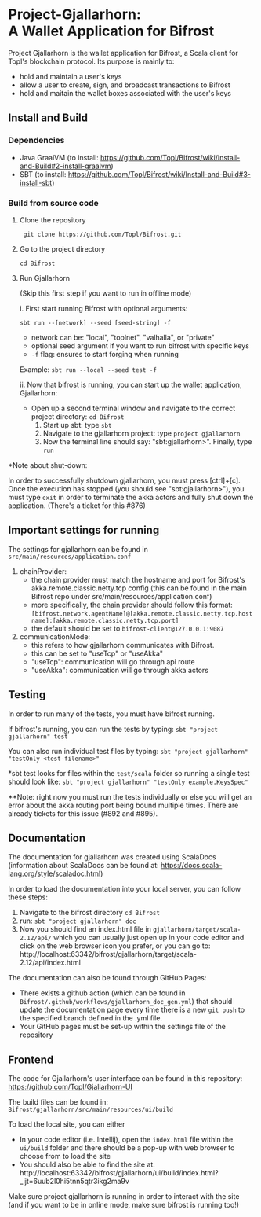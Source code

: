 Project-Gjallarhorn:<br/>A Wallet Application for Bifrost
====================================================================================================================================================================================

Project Gjallarhorn is the wallet application for Bifrost, a Scala client for Topl's blockchain protocol.
Its purpose is mainly to:
- hold and maintain a user's keys
- allow a user to create, sign, and broadcast transactions to Bifrost
- hold and maitain the wallet boxes associated with the user's keys


Install and Build
-------------------
### Dependencies
- Java GraalVM (to install: https://github.com/Topl/Bifrost/wiki/Install-and-Build#2-install-graalvm)
- SBT (to install: https://github.com/Topl/Bifrost/wiki/Install-and-Build#3-install-sbt)

### Build from source code
1. Clone the repository 
   
   ` git clone https://github.com/Topl/Bifrost.git`

2. Go to the project directory

    `cd Bifrost`

3. Run Gjallarhorn 
    
    (Skip this first step if you want to run in offline mode)
    
    i. First start running Bifrost with optional arguments:
    
    `sbt run --[network] --seed [seed-string] -f`
        
    - network can be: "local", "toplnet", "valhalla", or "private"
    - optional seed argument if you want to run bifrost with specific keys
    - `-f` flag: ensures to start forging when running
    
    Example: `sbt run --local --seed test -f`
     
     ii. Now that bifrost is running, you can start up the wallet application, Gjallarhorn:
     - Open up a second terminal window and navigate to the correct project directory: `cd Bifrost`
        1. Start up sbt: type `sbt`
        2. Navigate to the gjallarhorn project: type `project gjallarhorn`
        3. Now the terminal line should say: "sbt:gjallarhorn>". Finally, type `run`
        
 *Note about shut-down:
 
 In order to successfully shutdown gjallarhorn, you must press [ctrl]+[c]. Once the execution has stopped (you should see "sbt:gjallarhorn>"), you must type `exit` in order to terminate the akka actors and fully shut down the application. (There's a ticket for this #876)
              
Important settings for running
-------------------
The settings for gjallarhorn can be found in `src/main/resources/application.conf`
    
   1. chainProvider:
        - the chain provider must match the hostname and port for Bifrost's akka.remote.classic.netty.tcp config (this can be found in the main Bifrost repo under src/main/resources/application.conf)
        - more specifically, the chain provider should follow this format:
        `[bifrost.network.agentName]@[akka.remote.classic.netty.tcp.hostname]:[akka.remote.classic.netty.tcp.port]`
        - the default should be set to `bifrost-client@127.0.0.1:9087`
   2. communicationMode:
        - this refers to how gjallarhorn communicates with Bifrost.
        - this can be set to "useTcp" or "useAkka"
        - "useTcp": communication will go through api route
        - "useAkka": communication will go through akka actors
        
Testing
-------------------
In order to run many of the tests, you must have bifrost running.

If bifrost's running, you can run the tests by typing: `sbt "project gjallarhorn" test`

You can also run individual test files by typing: `sbt "project gjallarhorn" "testOnly <test-filename>"`

*sbt test looks for files within the `test/scala` folder so running a single test should look like: `sbt "project gjallarhorn" "testOnly example.KeysSpec"`

**Note: right now you must run the tests individually or else you will get an error about the akka routing port being bound multiple times. There are already tickets for this issue (#892 and #895). 

Documentation
-------------------
The documentation for gjallarhorn was created using ScalaDocs (information about ScalaDocs can be found at: https://docs.scala-lang.org/style/scaladoc.html)

In order to load the documentation into your local server, you can follow these steps:
1. Navigate to the bifrost directory `cd Bifrost`
2. run: `sbt "project gjallarhorn" doc`
3. Now you should find an index.html file in `gjallarhorn/target/scala-2.12/api/` which you can usually just open up in your code editor and click on the web browser icon you prefer, 
or you can go to: http://localhost:63342/bifrost/gjallarhorn/target/scala-2.12/api/index.html

The documentation can also be found through GitHub Pages: 
 - There exists a github action (which can be found in `Bifrost/.github/workflows/gjallarhorn_doc_gen.yml`) that should update the documentation page every time there is a new `git push` to the specified branch defined in the .yml file.
 - Your GitHub pages must be set-up within the settings file of the repository 
 
 Frontend
 ---------------
 
 The code for Gjallarhorn's user interface can be found in this repository: https://github.com/Topl/Gjallarhorn-UI
 
 The build files can be found in: `Bifrost/gjallarhorn/src/main/resources/ui/build`
 
 To load the local site, you can either
 - In your code editor (i.e. Intellij), open the `index.html` file within the `ui/build` folder and there should be a pop-up with web browser to choose from to load the site
 - You should also be able to find the site at: http://localhost:63342/bifrost/gjallarhorn/ui/build/index.html?_ijt=6uub2l0hi5tnn5qtr3ikg2ma9v
 
 Make sure project gjallarhorn is running in order to interact with the site (and if you want to be in online mode, make sure bifrost is running too!)


